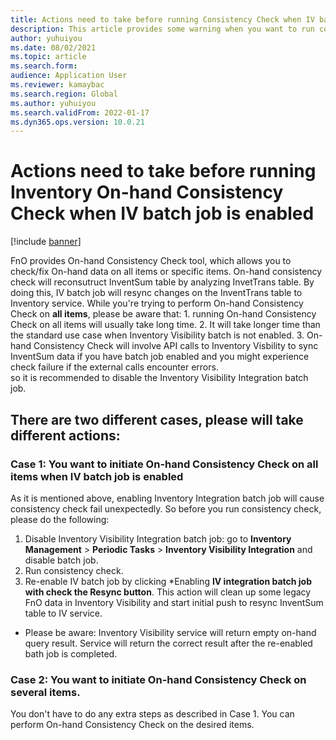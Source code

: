 ```yaml
---
title: Actions need to take before running Consistency Check when IV batch job is enabled
description: This article provides some warning when you want to run consistency check. 
author: yuhuiyou
ms.date: 08/02/2021
ms.topic: article
ms.search.form:
audience: Application User
ms.reviewer: kamaybac
ms.search.region: Global
ms.author: yuhuiyou
ms.search.validFrom: 2022-01-17
ms.dyn365.ops.version: 10.0.21
---
```


# Actions need to take before running Inventory On-hand Consistency Check when IV batch job is enabled

[!include [banner](../includes/banner.md)]

FnO provides On-hand Consistency Check tool, which allows you to check/fix On-hand data on all items or specific items. On-hand consistency check will reconsutruct InventSum table by analyzing InvetTrans table. By doing this, IV batch job will resync changes on the InventTrans table to Inventory service.
While you're trying to perform On-hand Consistency Check on **all items**, please be aware that: 1. running On-hand Consistency Check on all items will usually take long time. 2. It will take longer time than the standard use case when Inventory Visibility batch is not enabled. 3. On-hand Consistency Check will involve API calls to Inventory Visbility to sync InventSum data if you have batch job enabled and you might experience check failure if the external calls encounter errors.  
so it is recommended to disable the Inventory Visibility Integration batch job.

## There are two different cases, please will take different actions:

### Case 1: You want to initiate On-hand Consistency Check on all items when IV batch job is enabled

As it is mentioned above, enabling Inventory Integration batch job will cause consistency check fail unexpectedly. So before you run consistency check, please do the following:

1. Disable Inventory Visibility Integration batch job: go to **Inventory Management** > **Periodic Tasks** > **Inventory Visibility Integration** and disable batch job.
2. Run consistency check.
3. Re-enable IV batch job by clicking *Enabling **IV integration batch job with check the Resync button**. This action will clean up some legacy FnO data in Inventory Visibility and start initial push to resync InventSum table to IV service. 
 
* Please be aware: Inventory Visibility service will return empty on-hand query result. Service will return the correct result after the re-enabled bath job is completed.

### Case 2: You want to initiate On-hand Consistency Check on several items.

You don't have to do any extra steps as described in Case 1. You can perform On-hand Consistency Check on the desired items. 

